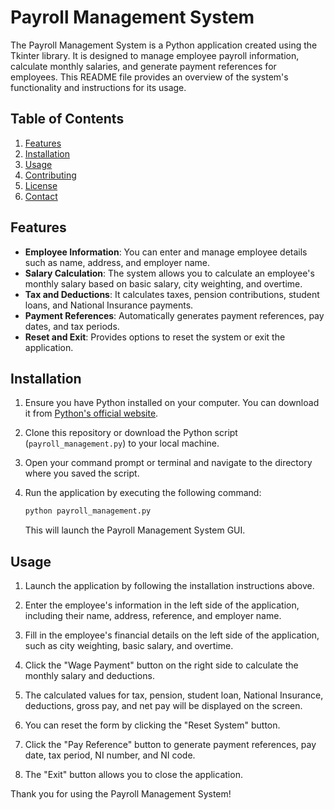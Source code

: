 # Payroll Management System

The Payroll Management System is a Python application created using the Tkinter library. It is designed to manage employee payroll information, calculate monthly salaries, and generate payment references for employees. This README file provides an overview of the system's functionality and instructions for its usage.

## Table of Contents

1. [Features](#features)
2. [Installation](#installation)
3. [Usage](#usage)
4. [Contributing](#contributing)
5. [License](#license)
6. [Contact](#contact)

## Features <a name="features"></a>

- **Employee Information**: You can enter and manage employee details such as name, address, and employer name.
- **Salary Calculation**: The system allows you to calculate an employee's monthly salary based on basic salary, city weighting, and overtime.
- **Tax and Deductions**: It calculates taxes, pension contributions, student loans, and National Insurance payments.
- **Payment References**: Automatically generates payment references, pay dates, and tax periods.
- **Reset and Exit**: Provides options to reset the system or exit the application.

## Installation <a name="installation"></a>

1. Ensure you have Python installed on your computer. You can download it from [Python's official website](https://www.python.org/downloads/).

2. Clone this repository or download the Python script (`payroll_management.py`) to your local machine.

3. Open your command prompt or terminal and navigate to the directory where you saved the script.

4. Run the application by executing the following command:

   ```bash
   python payroll_management.py
   ```

   This will launch the Payroll Management System GUI.

## Usage <a name="usage"></a>

1. Launch the application by following the installation instructions above.

2. Enter the employee's information in the left side of the application, including their name, address, reference, and employer name.

3. Fill in the employee's financial details on the left side of the application, such as city weighting, basic salary, and overtime.

4. Click the "Wage Payment" button on the right side to calculate the monthly salary and deductions.

5. The calculated values for tax, pension, student loan, National Insurance, deductions, gross pay, and net pay will be displayed on the screen.

6. You can reset the form by clicking the "Reset System" button.

7. Click the "Pay Reference" button to generate payment references, pay date, tax period, NI number, and NI code.

8. The "Exit" button allows you to close the application.

Thank you for using the Payroll Management System!
